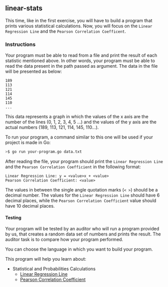 ## linear-stats

This time, like in the first exercise, you will have to build a program that prints various statistical calculations. Now, you will focus on the `Linear Regression Line` and the `Pearson Correlation Coefficent`.

### Instructions

Your program must be able to read from a file and print the result of each statistic mentioned above. In other words, your program must be able to read the data present in the path passed as argument. The data in the file will be presented as below:

```console
189
113
121
114
145
110
...
```

This data represents a graph in which the values of the x axis are the number of the lines (0, 1, 2, 3, 4, 5 ...) and the values of the y axis are the actual numbers (189, 113, 121, 114, 145, 110...).

To run your program, a command similar to this one will be used if your project is made in Go:

```sh
>$ go run your-program.go data.txt
```

After reading the file, your program should print the `Linear Regression Line` and the `Pearson Correlation Coefficient` in the following format:

```console
Linear Regression Line: y = <value>x + <value>
Pearson Correlation Coefficient: <value>
```

The values in between the single angle quotation marks (`< >`) should be a decimal number. The values for the `Linear Regression Line` should have 6 decimal places, while the `Pearson Correlation Coefficient` value should have 10 decimal places.

#### Testing

Your program will be tested by an auditor who will run a program provided by us, that creates a random data set of numbers and prints the result. The auditor task is to compare how your program performed.

You can choose the language in which you want to build your program.

This program will help you learn about:

- Statistical and Probabilities Calculations
  - [Linear Regression Line](https://en.wikipedia.org/wiki/Linear_regression)
  - [Pearson Correlation Coefficient](https://en.wikipedia.org/wiki/Pearson_correlation_coefficient)
